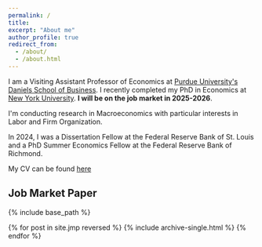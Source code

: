 ```yaml
---
permalink: /
title: 
excerpt: "About me"
author_profile: true
redirect_from: 
  - /about/
  - /about.html
---
```


I am a Visiting Assistant Professor of Economics at [Purdue University's Daniels School of Business](https://business.purdue.edu/undergraduate/academics/economics.php). I recently completed my PhD in Economics at [New York University](https://as.nyu.edu/econ.html). **I will be on the job market in 2025-2026**. 

I'm conducting research in Macroeconomics with particular interests in Labor and Firm Organization.

In 2024, I was a Dissertation Fellow at the Federal Reserve Bank of St. Louis and a PhD Summer Economics Fellow at the Federal Reserve Bank of Richmond.

My CV can be found [here](https://gstoledo.github.io/docs/Cv_GT.pdf)


## Job Market Paper

{% include base_path %}

{% for post in site.jmp reversed %}
{% include archive-single.html %}
{% endfor %}
